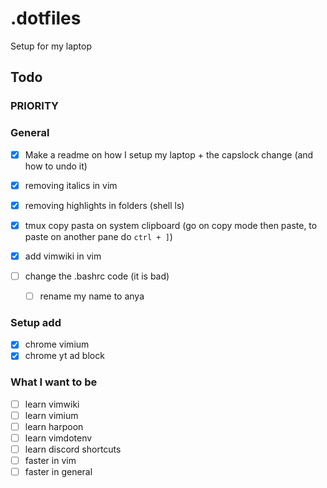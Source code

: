 # .dotfiles

Setup for my laptop

## Todo

### PRIORITY

### General

- [x] Make a readme on how I setup my laptop + the capslock change (and how to undo it)
- [x] removing italics in vim
- [x] removing highlights in folders (shell ls)

- [x] tmux copy pasta on system clipboard (go on copy mode then paste, to paste
      on another pane do `ctrl + ]`)
- [x] add vimwiki in vim

- [ ] change the .bashrc code (it is bad)
  - [ ] rename my name to anya

### Setup add

- [x] chrome vimium
- [x] chrome yt ad block

### What I want to be

- [ ] learn vimwiki
- [ ] learn vimium
- [ ] learn harpoon
- [ ] learn vimdotenv
- [ ] learn discord shortcuts
- [ ] faster in vim
- [ ] faster in general
